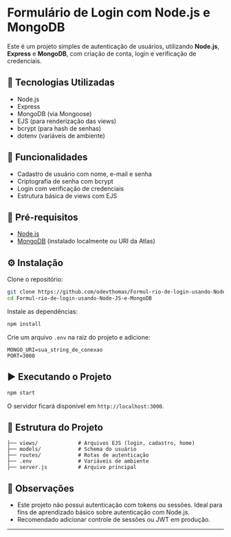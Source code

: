# Formulário de Login com Node.js e MongoDB

Este é um projeto simples de autenticação de usuários, utilizando **Node.js**, **Express** e **MongoDB**, com criação de conta, login e verificação de credenciais.

## 🚀 Tecnologias Utilizadas

- Node.js
- Express
- MongoDB (via Mongoose)
- EJS (para renderização das views)
- bcrypt (para hash de senhas)
- dotenv (variáveis de ambiente)

## 🧱 Funcionalidades

- Cadastro de usuário com nome, e-mail e senha
- Criptografia de senha com bcrypt
- Login com verificação de credenciais
- Estrutura básica de views com EJS

## 🧰 Pré-requisitos

- [Node.js](https://nodejs.org/)
- [MongoDB](https://www.mongodb.com/) (instalado localmente ou URI da Atlas)

## ⚙️ Instalação

Clone o repositório:

```bash
git clone https://github.com/odevthomas/Formul-rio-de-login-usando-Node-JS-e-MongoDB.git
cd Formul-rio-de-login-usando-Node-JS-e-MongoDB
```

Instale as dependências:

```bash
npm install
```

Crie um arquivo `.env` na raiz do projeto e adicione:

```env
MONGO_URI=sua_string_de_conexao
PORT=3000
```

## ▶️ Executando o Projeto

```bash
npm start
```

O servidor ficará disponível em `http://localhost:3000`.

## 📁 Estrutura do Projeto

```
├── views/             # Arquivos EJS (login, cadastro, home)
├── models/            # Schema do usuário
├── routes/            # Rotas de autenticação
├── .env               # Variáveis de ambiente
├── server.js          # Arquivo principal
```

## 📌 Observações

- Este projeto não possui autenticação com tokens ou sessões. Ideal para fins de aprendizado básico sobre autenticação com Node.js.
- Recomendado adicionar controle de sessões ou JWT em produção.

---
